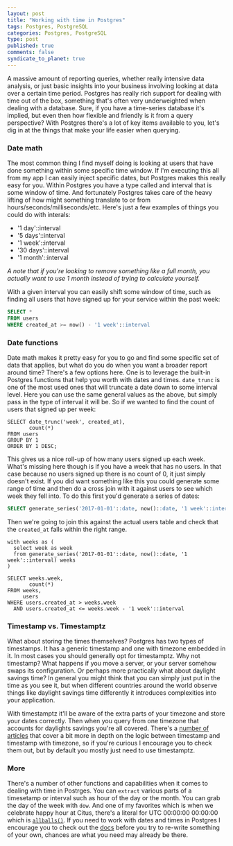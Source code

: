 ```yaml
--- 
layout: post
title: "Working with time in Postgres"
tags: Postgres, PostgreSQL
categories: Postgres, PostgreSQL
type: post
published: true
comments: false
syndicate_to_planet: true
---
```


A massive amount of reporting queries, whether really intensive data analysis, or just basic insights into your business involving looking at data over a certain time period. Postgres has really rich support for dealing with time out of the box, something that's often very underweighted when dealing with a database. Sure, if you have a time-series database it's implied, but even then how flexible and friendly is it from a query perspective? With Postgres there's a lot of key items available to you, let's dig in at the things that make your life easier when querying. <!--more-->

### Date math

The most common thing I find myself doing is looking at users that have done something within some specific time window. If I'm executing this all from my app I can easily inject specific dates, but Postgres makes this really easy for you. Within Postgres you have a type called and interval that is some window of time. And fortunately Postgres takes care of the heavy lifting of how might something translate to or from hours/seconds/milliseconds/etc. Here's just a few examples of things you could do with interals:

* '1 day'::interval
* '5 days'::interval
* '1 week'::interval
* '30 days'::interval
* '1 month'::interval

*A note that if you're looking to remove something like a full month, you actually want to use 1 month instead of trying to calculate yourself.*

With a given interval you can easily shift some window of time, such as finding all users that have signed up for your service within the past week:

```sql
SELECT *
FROM users
WHERE created_at >= now() - '1 week'::interval
```

### Date functions

Date math makes it pretty easy for you to go and find some specific set of data that applies, but what do you do when you want a broader report around time? There's a few options here. One is to leverage the built-in Postgres functions that help you worth with dates and times. `date_trunc` is one of the most used ones that will truncate a date down to some interval level. Here you can use the same general values as the above, but simply pass in the type of interval it will be. So if we wanted to find the count of users that signed up per week:

```
SELECT date_trunc('week', created_at), 
       count(*)
FROM users
GROUP BY 1
ORDER BY 1 DESC;
```

This gives us a nice roll-up of how many users signed up each week. What's missing here though is if you have a week that has no users. In that case because no users signed up there is no count of 0, it just simply doesn't exist. If you did want something like this you could generate some range of time and then do a cross join with it against users to see which week they fell into. To do this first you'd generate a series of dates:

```sql
SELECT generate_series('2017-01-01'::date, now()::date, '1 week'::interval) weeks
```

Then we're going to join this against the actual users table and check that the `created_at` falls within the right range.

```
with weeks as (
  select week as week
  from generate_series('2017-01-01'::date, now()::date, '1 week'::interval) weeks
)

SELECT weeks.week,
       count(*)
FROM weeks,
     users
WHERE users.created_at > weeks.week
  AND users.created_at <= weeks.week - '1 week'::interval
```

### Timestamp vs. Timestamptz

What about storing the times themselves? Postgres has two types of timestamps. It has a generic timestamp and one with timezone embedded in it. In most cases you should generally opt for timestamptz. Why not timestamp? What happens if you move a server, or your server somehow swaps its configuration. Or perhaps more practically what about daylight savings time? In general you might think that you can simply just put in the time as you see it, but when different countries around the world observe things like daylight savings time differently it introduces complexities into your application. 

With timestamptz it'll be aware of the extra parts of your timezone and store your dates correctly. Then when you query from one timezone that accounts for daylights savings you're all covered. There's a [number of articles](http://phili.pe/posts/timestamps-and-time-zones-in-postgresql/) that cover a bit more in depth on the logic between timestamp and timestamp with timezone, so if you're curious I encourage you to check them out, but by default you mostly just need to use timestamptz.

### More

There's a number of other functions and capabilities when it comes to dealing with time in Postrges. You can `extract` various parts of a timesetamp or interval such as hour of the day or the month. You can grab the day of the week with `dow`. And one of my favorites which is when we celebrate happy hour at Citus, there's a literal for UTC 00:00:00 00:00:00 which is [`allballs()`](https://www.postgresql.org/message-id/20050124200645.GA6126%40winnie.fuhr.org). If you need to work with dates and times in Postgres I encourage you to check out the [docs](https://www.postgresql.org/docs/current/static/functions-datetime.html) before you try to re-write something of your own, chances are what you need may already be there.